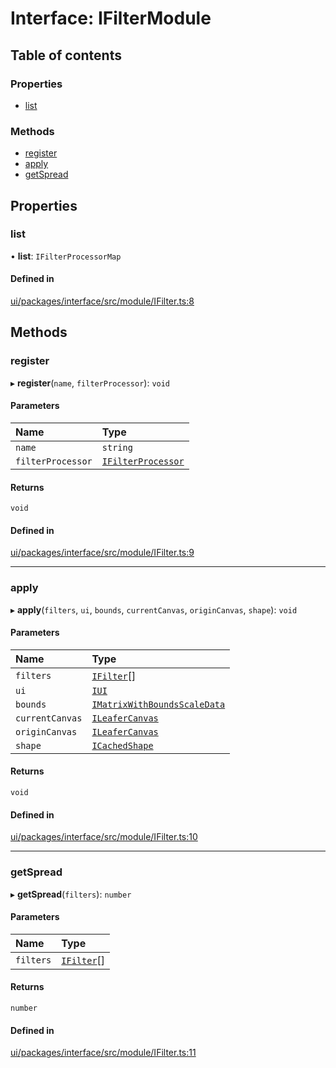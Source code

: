 # Interface: IFilterModule

## Table of contents

### Properties

- [list](IFilterModule.md#list)

### Methods

- [register](IFilterModule.md#register)
- [apply](IFilterModule.md#apply)
- [getSpread](IFilterModule.md#getspread)

## Properties

### list

• **list**: `IFilterProcessorMap`

#### Defined in

[ui/packages/interface/src/module/IFilter.ts:8](https://github.com/leaferjs/leafer-ui/blob/5313537/packages/interface/src/module/IFilter.ts#L8)

## Methods

### register

▸ **register**(`name`, `filterProcessor`): `void`

#### Parameters

| Name | Type |
| :------ | :------ |
| `name` | `string` |
| `filterProcessor` | [`IFilterProcessor`](IFilterProcessor.md) |

#### Returns

`void`

#### Defined in

[ui/packages/interface/src/module/IFilter.ts:9](https://github.com/leaferjs/leafer-ui/blob/5313537/packages/interface/src/module/IFilter.ts#L9)

___

### apply

▸ **apply**(`filters`, `ui`, `bounds`, `currentCanvas`, `originCanvas`, `shape`): `void`

#### Parameters

| Name | Type |
| :------ | :------ |
| `filters` | [`IFilter`](IFilter.md)[] |
| `ui` | [`IUI`](IUI.md) |
| `bounds` | [`IMatrixWithBoundsScaleData`](IMatrixWithBoundsScaleData.md) |
| `currentCanvas` | [`ILeaferCanvas`](ILeaferCanvas.md) |
| `originCanvas` | [`ILeaferCanvas`](ILeaferCanvas.md) |
| `shape` | [`ICachedShape`](ICachedShape.md) |

#### Returns

`void`

#### Defined in

[ui/packages/interface/src/module/IFilter.ts:10](https://github.com/leaferjs/leafer-ui/blob/5313537/packages/interface/src/module/IFilter.ts#L10)

___

### getSpread

▸ **getSpread**(`filters`): `number`

#### Parameters

| Name | Type |
| :------ | :------ |
| `filters` | [`IFilter`](IFilter.md)[] |

#### Returns

`number`

#### Defined in

[ui/packages/interface/src/module/IFilter.ts:11](https://github.com/leaferjs/leafer-ui/blob/5313537/packages/interface/src/module/IFilter.ts#L11)
